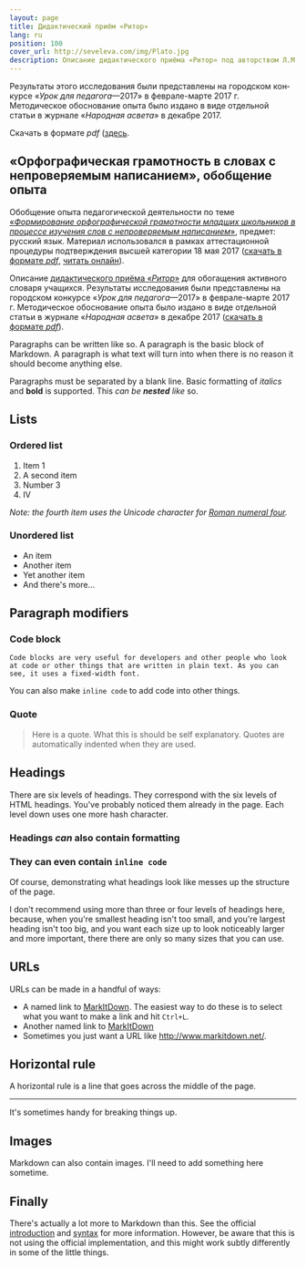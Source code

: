 ```yaml
---
layout: page
title: Дидактический приём «Ритор»
lang: ru
position: 100
cover_url: http://seveleva.com/img/Plato.jpg
description: Описание дидактического приёма «Ритор» под авторством Л.М.Севелевой. Приём используется для обогащения активного словаря учащихся.
---
```


Результаты этого исследования были представлены на городском кон­курсе «*Урок для педагога*—2017» в феврале­-марте 2017 г. 
Методическое обоснование опыта было издано в виде отдельной статьи в журнале «*Народная асвета*» в декабре 2017.

Скачать в формате *pdf* ([здесь](http://seveleva.com/assets/Seveleva_Rhetor.pdf).

## «Орфографическая грамотность в словах с непроверяемым написанием», обобщение опыта

Обобщение опыта педагогической деятельности по теме [«*Формирование орфографической грамотности младших школьников в процессе изучения слов с непроверяемым написанием*»](http://seveleva.com/cathegory), предмет: русский язык. Материал использовался в рамках аттестационной процедуры подтверждения высшей категории 18 мая 2017 ([скачать в формате *pdf*](http://seveleva.com/assets/Seveleva_cathegory.pdf), [читать онлайн](http://seveleva.com/cathegory)).


Описание [дидактического приёма «*Ритор*»](rhetor) для обогащения активного словаря учащихся. Результаты исследования были представлены на городском кон­курсе «*Урок для педагога*—2017» в феврале­-марте 2017 г. 
Методическое обоснование опыта было издано в виде отдельной статьи в журнале «*Народная асвета*» в декабре 2017 ([скачать в формате *pdf*](http://seveleva.com/assets/Seveleva_Rhetor.pdf)).



Paragraphs can be written like so. A paragraph is the basic block of Markdown. A paragraph is what text will turn into when there is no reason it should become anything else.

Paragraphs must be separated by a blank line. Basic formatting of *italics* and **bold** is supported. This *can be **nested** like* so.

## Lists

### Ordered list

1. Item 1
2. A second item
3. Number 3
4. Ⅳ

*Note: the fourth item uses the Unicode character for [Roman numeral four][2].*

### Unordered list

* An item
* Another item
* Yet another item
* And there's more...

## Paragraph modifiers

### Code block

    Code blocks are very useful for developers and other people who look at code or other things that are written in plain text. As you can see, it uses a fixed-width font.

You can also make `inline code` to add code into other things.

### Quote

> Here is a quote. What this is should be self explanatory. Quotes are automatically indented when they are used.

## Headings

There are six levels of headings. They correspond with the six levels of HTML headings. You've probably noticed them already in the page. Each level down uses one more hash character.

### Headings *can* also contain **formatting**

### They can even contain `inline code`

Of course, demonstrating what headings look like messes up the structure of the page.

I don't recommend using more than three or four levels of headings here, because, when you're smallest heading isn't too small, and you're largest heading isn't too big, and you want each size up to look noticeably larger and more important, there there are only so many sizes that you can use.

## URLs

URLs can be made in a handful of ways:

* A named link to [MarkItDown][3]. The easiest way to do these is to select what you want to make a link and hit `Ctrl+L`.
* Another named link to [MarkItDown](http://www.markitdown.net/)
* Sometimes you just want a URL like <http://www.markitdown.net/>.

## Horizontal rule

A horizontal rule is a line that goes across the middle of the page.

---

It's sometimes handy for breaking things up.

## Images

Markdown can also contain images. I'll need to add something here sometime.

## Finally

There's actually a lot more to Markdown than this. See the official [introduction][4] and [syntax][5] for more information. However, be aware that this is not using the official implementation, and this might work subtly differently in some of the little things.

  [1]: http://daringfireball.net/projects/markdown/
  [2]: http://www.fileformat.info/info/unicode/char/2163/index.htm
  [3]: http://www.markitdown.net/
  [4]: http://daringfireball.net/projects/markdown/basics
  [5]: http://daringfireball.net/projects/markdown/syntax

